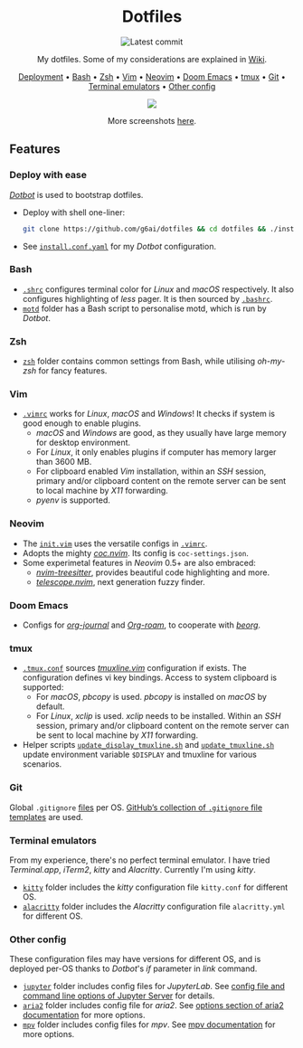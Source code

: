 <div align="center">

# Dotfiles

![Latest commit](https://img.shields.io/github/last-commit/g6ai/dotfiles?style=flat)

My dotfiles. Some of my considerations are explained in [Wiki](https://github.com/g6ai/dotfiles/wiki).

[Deployment](#deploy-with-ease) • [Bash](#bash) • [Zsh](#zsh) • [Vim](#vim) • [Neovim](#neovim) • [Doom Emacs](#doom-emacs) • [tmux](#tmux) • [Git](#git) • [Terminal emulators](#terminal-emulators) • [Other config](#other-config)

![](https://github.com/g6ai/dotfiles/wiki/screenshots/complex.png)

More screenshots [here](https://github.com/g6ai/dotfiles/wiki/Screenshots).

</div>

## Features

### Deploy with ease

[*Dotbot*](https://github.com/anishathalye/dotbot) is used to bootstrap dotfiles.

* Deploy with shell one-liner:
    ```sh
    git clone https://github.com/g6ai/dotfiles && cd dotfiles && ./install
    ```
* See [`install.conf.yaml`](https://github.com/g6ai/dotfiles/blob/master/install.conf.yaml) for my *Dotbot* configuration.

### Bash
* [`.shrc`](https://github.com/g6ai/dotfiles/blob/master/shrc) configures terminal color for *Linux* and *macOS* respectively. It also configures highlighting of *less* pager. It is then sourced by [`.bashrc`](https://github.com/g6ai/dotfiles/blob/master/bash/bashrc).
* [`motd`](https://github.com/g6ai/dotfiles/tree/master/motd) folder has a Bash script to personalise motd, which is run by *Dotbot*.

### Zsh
* [`zsh`](https://github.com/g6ai/dotfiles/tree/master/zsh) folder contains common settings from Bash, while utilising *oh-my-zsh* for fancy features.

### Vim
* [`.vimrc`](https://github.com/g6ai/dotfiles/blob/master/vim/vimrc) works for *Linux*, *macOS* and *Windows*! It checks if system is good enough to enable plugins.
  * *macOS* and *Windows* are good, as they usually have large memory for desktop environment.
  * For *Linux*, it only enables plugins if computer has memory larger than 3600 MB.
  * For clipboard enabled *Vim* installation, within an *SSH* session, primary and/or clipboard content on the remote server can be sent to local machine by *X11* forwarding.
  * *pyenv* is supported.

### Neovim
* The [`init.vim`](https://github.com/g6ai/dotfiles/blob/master/vim/nvim/init.vim) uses the versatile configs in [`.vimrc`](https://github.com/g6ai/dotfiles/blob/master/vim/vimrc).
* Adopts the mighty [*coc.nvim*](https://github.com/neoclide/coc.nvim). Its config is `coc-settings.json`.
* Some experimetal features in *Neovim* 0.5+ are also embraced:
  * [*nvim-treesitter*](https://github.com/nvim-treesitter/nvim-treesitter), provides beautiful code highlighting and more.
  * [*telescope.nvim*](https://github.com/nvim-telescope/telescope.nvim), next generation fuzzy finder.

### Doom Emacs

* Configs for [*org-journal*](https://github.com/bastibe/org-journal) and [*Org-roam*](https://github.com/org-roam/org-roam), to cooperate with [*beorg*](https://beorgapp.com/manual/).

### tmux
* [`.tmux.conf`](https://github.com/g6ai/dotfiles/blob/master/tmux/tmux.conf) sources [*tmuxline.vim*](https://github.com/edkolev/tmuxline.vim) configuration if exists. The configuration defines vi key bindings. Access to system clipboard is supported:
  * For *macOS*, *pbcopy* is used. *pbcopy* is installed on *macOS* by default.
  * For *Linux*, *xclip* is used. *xclip* needs to be installed. Within an *SSH* session, primary and/or clipboard content on the remote server can be sent to local machine by *X11* forwarding.
* Helper scripts [`update_display_tmuxline.sh`](https://github.com/g6ai/dotfiles/blob/master/tmux/update_display_tmuxline.sh) and [`update_tmuxline.sh`](https://github.com/g6ai/dotfiles/blob/master/tmux/update_tmuxline.sh) update environment variable `$DISPLAY` and tmuxline for various scenarios.

### Git

Global `.gitignore` [files](https://github.com/g6ai/dotfiles/tree/master/git) per OS. [GitHub’s collection of `.gitignore` file templates](https://github.com/github/gitignore) are used.

### Terminal emulators
From my experience, there's no perfect terminal emulator. I have tried *Terminal.app*, *iTerm2*, *kitty* and *Alacritty*. Currently I'm using *kitty*.
* [`kitty`](https://github.com/g6ai/dotfiles/tree/master/kitty) folder includes the *kitty* configuration file `kitty.conf` for different OS.
* [`alacritty`](https://github.com/g6ai/dotfiles/tree/master/alacritty) folder includes the *Alacritty* configuration file `alacritty.yml` for different OS.

### Other config
These configuration files may have versions for different OS, and is deployed per-OS thanks to *Dotbot*'s *if* parameter in *link* command.
* [`jupyter`](https://github.com/g6ai/dotfiles/tree/master/jupyter) folder includes config files for *JupyterLab*. See [config file and command line options of Jupyter Server](https://jupyter-server.readthedocs.io/en/latest/other/full-config.html) for details.
* [`aria2`](https://github.com/g6ai/dotfiles/tree/master/aria2) folder includes config file for *aria2*. See [options section of aria2 documentation](https://aria2.github.io/manual/en/html/aria2c.html#options) for more options.
* [`mpv`](https://github.com/g6ai/dotfiles/tree/master/mpv) folder includes config files for *mpv*. See [mpv documentation](https://mpv.io/manual/master/) for more options.
